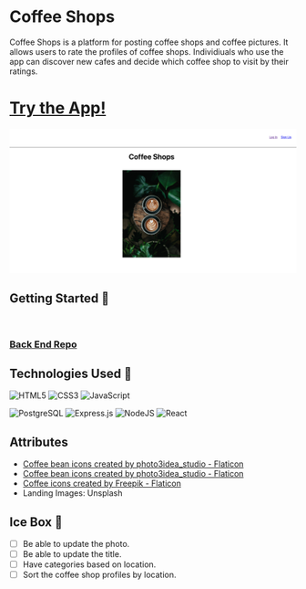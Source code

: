 <h1>Coffee Shops</h1>

<p>Coffee Shops is a platform for posting coffee shops and coffee pictures. It allows users to rate the profiles of coffee shops. Individiuals who use the app can discover new cafes and decide which coffee shop to visit by their ratings.</p>

<h1>
<a href="https://coffee-shop-tracker.netlify.app/" rel="nofollow">Try the App!</a>
</h1>

<img src="/src/assets/icons/landing.png" >

<br>
<h2>Getting Started 🚦</h2>
<br>

<h3>
<a href="https://github.com/izabela2279/coffee-shops-back-end" rel="nofollow">Back End Repo</a>
</h3>

<h2>Technologies Used 💾</h2>

![HTML5](https://img.shields.io/badge/html5-%23E34F26.svg?style=for-the-badge&logo=html5&logoColor=white)
![CSS3](https://img.shields.io/badge/css3-%231572B6.svg?style=for-the-badge&logo=css3&logoColor=white)
![JavaScript](https://img.shields.io/badge/javascript-%23323330.svg?style=for-the-badge&logo=javascript&logoColor=%23F7DF1E)

![PostgreSQL](https://img.shields.io/badge/postgres-%23316192.svg?style=for-the-badge&logo=postgresql&logoColor=white)
![Express.js](https://img.shields.io/badge/express.js-%23404d59.svg?style=for-the-badge&logo=express&logoColor=%2361DAFB)
![NodeJS](https://img.shields.io/badge/node.js-6DA55F?style=for-the-badge&logo=node.js&logoColor=white)
![React](https://img.shields.io/badge/React-20232A?style=for-the-badge&logo=react&logoColor=61DAFB)

<h2>Attributes</h2>

* <a href="https://www.flaticon.com/free-icons/coffee-bean" title="coffee bean icons">Coffee bean icons created by photo3idea_studio - Flaticon</a>
* <a href="https://www.flaticon.com/free-icons/coffee-bean" title="coffee bean icons">Coffee bean icons created by photo3idea_studio - Flaticon</a>
* <a href="https://www.flaticon.com/free-icons/coffee" title="coffee icons">Coffee icons created by Freepik - Flaticon</a>
* Landing Images: Unsplash

<h2>Ice Box 🧊</h2>

 - [ ] Be able to update the photo. 
 - [ ] Be able to update the title.
 - [ ] Have categories based on location.
 - [ ] Sort the coffee shop profiles by location.